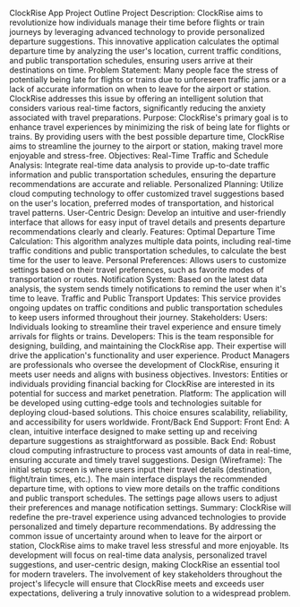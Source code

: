 ClockRise App Project Outline
Project Description:
ClockRise aims to revolutionize how individuals manage their time before flights or train journeys by leveraging advanced technology to provide personalized departure suggestions. This innovative application calculates the optimal departure time by analyzing the user's location, current traffic conditions, and public transportation schedules, ensuring users arrive at their destinations on time.
Problem Statement:
Many people face the stress of potentially being late for flights or trains due to unforeseen traffic jams or a lack of accurate information on when to leave for the airport or station. ClockRise addresses this issue by offering an intelligent solution that considers various real-time factors, significantly reducing the anxiety associated with travel preparations.
Purpose:
ClockRise's primary goal is to enhance travel experiences by minimizing the risk of being late for flights or trains. By providing users with the best possible departure time, ClockRise aims to streamline the journey to the airport or station, making travel more enjoyable and stress-free.
Objectives:
Real-Time Traffic and Schedule Analysis: Integrate real-time data analysis to provide up-to-date traffic information and public transportation schedules, ensuring the departure recommendations are accurate and reliable.
Personalized Planning: Utilize cloud computing technology to offer customized travel suggestions based on the user's location, preferred modes of transportation, and historical travel patterns.
User-Centric Design: Develop an intuitive and user-friendly interface that allows for easy input of travel details and presents departure recommendations clearly and clearly.
Features:
Optimal Departure Time Calculation: This algorithm analyzes multiple data points, including real-time traffic conditions and public transportation schedules, to calculate the best time for the user to leave.
Personal Preferences: Allows users to customize settings based on their travel preferences, such as favorite modes of transportation or routes.
Notification System: Based on the latest data analysis, the system sends timely notifications to remind the user when it's time to leave.
Traffic and Public Transport Updates: This service provides ongoing updates on traffic conditions and public transportation schedules to keep users informed throughout their journey.
Stakeholders:
Users: Individuals looking to streamline their travel experience and ensure timely arrivals for flights or trains.
Developers: This is the team responsible for designing, building, and maintaining the ClockRise app. Their expertise will drive the application's functionality and user experience.
Product Managers are professionals who oversee the development of ClockRise, ensuring it meets user needs and aligns with business objectives.
Investors: Entities or individuals providing financial backing for ClockRise are interested in its potential for success and market penetration.
Platform:
The application will be developed using cutting-edge tools and technologies suitable for deploying cloud-based solutions. This choice ensures scalability, reliability, and accessibility for users worldwide.
Front/Back End Support:
Front End: A clean, intuitive interface designed to make setting up and receiving departure suggestions as straightforward as possible.
Back End: Robust cloud computing infrastructure to process vast amounts of data in real-time, ensuring accurate and timely travel suggestions.
Design (Wireframe):
The initial setup screen is where users input their travel details (destination, flight/train times, etc.).
The main interface displays the recommended departure time, with options to view more details on the traffic conditions and public transport schedules.
The settings page allows users to adjust their preferences and manage notification settings.
Summary:
ClockRise will redefine the pre-travel experience using advanced technologies to provide personalized and timely departure recommendations. By addressing the common issue of uncertainty around when to leave for the airport or station, ClockRise aims to make travel less stressful and more enjoyable. Its development will focus on real-time data analysis, personalized travel suggestions, and user-centric design, making ClockRise an essential tool for modern travelers. The involvement of key stakeholders throughout the project's lifecycle will ensure that ClockRise meets and exceeds user expectations, delivering a truly innovative solution to a widespread problem.

